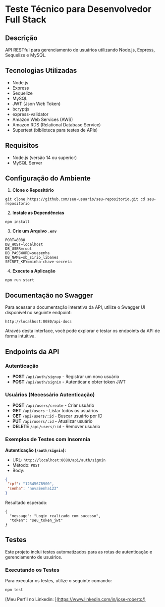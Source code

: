 # Teste Técnico para Desenvolvedor Full Stack

## Descrição
API RESTful para gerenciamento de usuários utilizando Node.js, Express, Sequelize e MySQL.

## Tecnologias Utilizadas
- Node.js
- Express
- Sequelize
- MySQL
- JWT (Json Web Token)
- bcryptjs
- express-validator
- Amazon Web Services (AWS)
- Amazon RDS (Relational Database Service)
- Supertest (biblioteca para testes de APIs)

## Requisitos
- Node.js (versão 14 ou superior)
- MySQL Server

## Configuração do Ambiente

1. **Clone o Repositório**
```
git clone https://github.com/seu-usuario/seu-repositorio.git cd seu-repositorio
```

2. **Instale as Dependências**
```
npm install
```

3. **Crie um Arquivo `.env`**
```
PORT=8080 
DB_HOST=localhost 
DB_USER=root 
DB_PASSWORD=suasenha 
DB_NAME=sb_sirio_libanes 
SECRET_KEY=minha-chave-secreta
```
4. **Execute a Aplicação**
```
npm run start
```
## Documentação no Swagger
Para acessar a documentação interativa da API, utilize o Swagger UI disponível no seguinte endpoint:
```
http://localhost:8080/api-docs
```
Através desta interface, você pode explorar e testar os endpoints da API de forma intuitiva.


## Endpoints da API

### Autenticação
- **POST** `/api/auth/signup` - Registrar um novo usuário
- **POST** `/api/auth/signin` - Autenticar e obter token JWT

### Usuários (Necessário Autenticação)
- **POST** `/api/users/create` - Criar usuário
- **GET** `/api/users` - Listar todos os usuários
- **GET** `/api/users/:id` - Buscar usuário por ID
- **PUT** `/api/users/:id` - Atualizar usuário
- **DELETE** `/api/users/:id` - Remover usuário

### Exemplos de Testes com Insomnia

**Autenticação (`/auth/signin`):**

- URL: `http://localhost:8080/api/auth/signin`
- Método: `POST`
- Body:
```json
{
 "cpf": "12345678900",
 "senha": "novaSenha123"
}
```

Resultado esperado:
```
{
  "message": "Login realizado com sucesso",
  "token": "seu_token_jwt"
}
```

## Testes

Este projeto inclui testes automatizados para as rotas de autenticação e gerenciamento de usuários.

### Executando os Testes

Para executar os testes, utilize o seguinte comando:

```bash
npm test
```

[Meu Perfil no Linkedin: ][(https://www.linkedin.com/in/jose-roberto/)](https://www.linkedin.com/in/jos%C3%A9-roberto-dev/)


